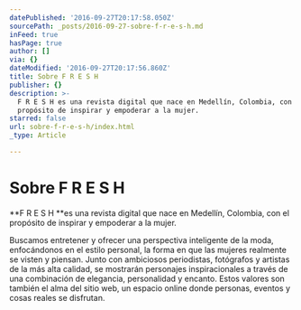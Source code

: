 ```yaml
---
datePublished: '2016-09-27T20:17:58.050Z'
sourcePath: _posts/2016-09-27-sobre-f-r-e-s-h.md
inFeed: true
hasPage: true
author: []
via: {}
dateModified: '2016-09-27T20:17:56.860Z'
title: Sobre F R E S H
publisher: {}
description: >-
  F R E S H es una revista digital que nace en Medellín, Colombia, con el
  propósito de inspirar y empoderar a la mujer.
starred: false
url: sobre-f-r-e-s-h/index.html
_type: Article

---
```

# Sobre F R E S H

**F R E S H **es una revista digital que nace en Medellín, Colombia, con el propósito de inspirar y empoderar a la mujer.

Buscamos entretener y ofrecer una perspectiva inteligente de la moda, enfocándonos en el estilo personal, la forma en que las mujeres realmente se visten y piensan. Junto con ambiciosos periodistas, fotógrafos y artistas de la más alta calidad, se mostrarán personajes inspiracionales a través de una combinación de elegancia, personalidad y encanto. Estos valores son también el alma del sitio web, un espacio online donde personas, eventos y cosas reales se disfrutan.